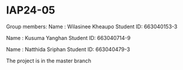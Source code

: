 # IAP24-05
Group members:
Name : Wilasinee Kheaupo
Student ID: 663040153-3

Name : Kusuma Yanghan
Student ID: 663040714-9

Name : Natthida Sriphan
Student ID: 663040479-3

The project is in the master branch
